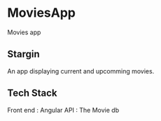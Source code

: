# MoviesApp

Movies app

## Stargin

An app displaying current and upcomming movies.

## Tech Stack

Front end : Angular
API : The Movie db
